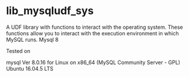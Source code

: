 # lib_mysqludf_sys
A UDF library with functions to interact with the operating system. These functions allow you to interact with the execution environment in which MySQL runs. 
Mysql 8

Tested on 

mysql  Ver 8.0.16 for Linux on x86_64 (MySQL Community Server - GPL)
Ubuntu 16.04.5 LTS
